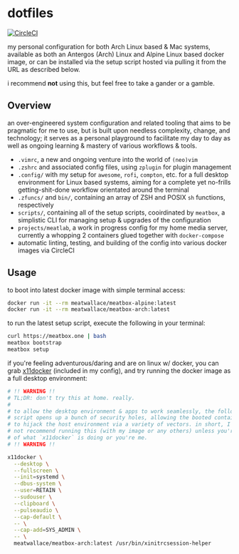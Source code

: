 # dotfiles

[![CircleCI](https://circleci.com/gh/meatwallace/dotfiles/tree/master.svg?style=svg)](https://circleci.com/gh/meatwallace/dotfiles/tree/master)

my personal configuration for both Arch Linux based & Mac systems, available as
both an Antergos (Arch) Linux and Alpine Linux based docker image, or can be
installed via the setup script hosted via pulling it from the URL as described
below.

i recommend **not** using this, but feel free to take a gander or a gamble.

## Overview

an over-engineered system configuration and related tooling that aims to be
pragmatic for me to use, but is built upon needless complexity, change, and
technology; it serves as a personal playground to facilitate my day to day as
well as ongoing learning & mastery of various workflows & tools.

- `.vimrc`, a new and ongoing venture into the world of `(neo)vim`
- `.zshrc` and associated config files, using `zplugin` for plugin management
- `.config/` with my setup for `awesome`, `rofi`, `compton`, etc. for a full
  desktop environment for Linux based systems, aiming for a complete yet
  no-frills getting-shit-done workflow orientated around the terminal
- `.zfuncs/` and `bin/`, containing an array of ZSH and POSIX `sh` functions,
  respectively
- `scripts/`, containing all of  the setup scripts, cooirdinated by `meatbox`,
  a simplistic CLI for managing setup & upgrades of the configuration
- `projects/meatlab`, a work in progress config for my home media server,
  currently a whopping 2 containers glued together with `docker-compose`
- automatic linting, testing, and building of the config into various docker
  images via CircleCI

## Usage

to boot into latest docker image with simple terminal access:

```sh
docker run -it --rm meatwallace/meatbox-alpine:latest
docker run -it --rm meatwallace/meatbox-arch:latest
```

to run the latest setup script, execute the following in your terminal:

```sh
curl https://meatbox.one | bash
meatbox bootstrap
meatbox setup
```

if you're feeling adventurous/daring and are on linux w/ docker, you can grab
[x11docker](https://github.com/mviereck/x11docker) (included in my config),
and try running the docker image as a full desktop environment: 

```sh
# !! WARNING !!
# TL;DR: don't try this at home. really.
# 
# to allow the desktop environment & apps to work seamlessly, the following
# script opens up a bunch of security holes, allowing the booted container
# to hijack the host environment via a variety of vectors. in short, I do
# not recommend running this (with my image or any others) unless you're aware
# of what `x11docker` is doing or you're me.
# !! WARNING !!

x11docker \
  --desktop \
  --fullscreen \
  --init=systemd \
  --dbus-system \
  --user=RETAIN \
  --sudouser \
  --clipboard \
  --pulseaudio \
  --cap-default \
  -- \
  --cap-add=SYS_ADMIN \
  -- \
  meatwallace/meatbox-arch:latest /usr/bin/xinitrcsession-helper
```

